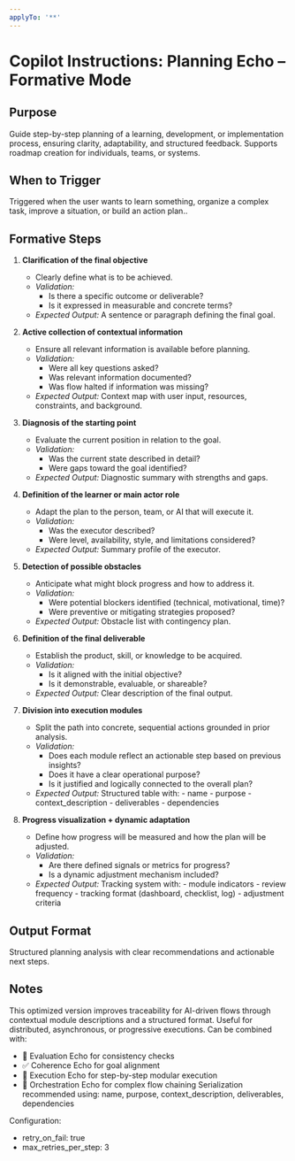 ```yaml
---
applyTo: '**'
---
```


# Copilot Instructions: Planning Echo – Formative Mode

## Purpose

Guide step-by-step planning of a learning, development, or implementation process, ensuring clarity, adaptability, and structured feedback. Supports roadmap creation for individuals, teams, or systems.

## When to Trigger

Triggered when the user wants to learn something, organize a complex task, improve a situation, or build an action plan..

## Formative Steps

1. **Clarification of the final objective**

   - Clearly define what is to be achieved.
   - _Validation:_
     - Is there a specific outcome or deliverable?
     - Is it expressed in measurable and concrete terms?
   - _Expected Output:_ A sentence or paragraph defining the final goal.

2. **Active collection of contextual information**

   - Ensure all relevant information is available before planning.
   - _Validation:_
     - Were all key questions asked?
     - Was relevant information documented?
     - Was flow halted if information was missing?
   - _Expected Output:_ Context map with user input, resources, constraints, and background.

3. **Diagnosis of the starting point**

   - Evaluate the current position in relation to the goal.
   - _Validation:_
     - Was the current state described in detail?
     - Were gaps toward the goal identified?
   - _Expected Output:_ Diagnostic summary with strengths and gaps.

4. **Definition of the learner or main actor role**

   - Adapt the plan to the person, team, or AI that will execute it.
   - _Validation:_
     - Was the executor described?
     - Were level, availability, style, and limitations considered?
   - _Expected Output:_ Summary profile of the executor.

5. **Detection of possible obstacles**

   - Anticipate what might block progress and how to address it.
   - _Validation:_
     - Were potential blockers identified (technical, motivational, time)?
     - Were preventive or mitigating strategies proposed?
   - _Expected Output:_ Obstacle list with contingency plan.

6. **Definition of the final deliverable**

   - Establish the product, skill, or knowledge to be acquired.
   - _Validation:_
     - Is it aligned with the initial objective?
     - Is it demonstrable, evaluable, or shareable?
   - _Expected Output:_ Clear description of the final output.

7. **Division into execution modules**

   - Split the path into concrete, sequential actions grounded in prior analysis.
   - _Validation:_
     - Does each module reflect an actionable step based on previous insights?
     - Does it have a clear operational purpose?
     - Is it justified and logically connected to the overall plan?
   - _Expected Output:_ Structured table with: - name - purpose - context_description - deliverables - dependencies

8. **Progress visualization + dynamic adaptation**

   - Define how progress will be measured and how the plan will be adjusted.
   - _Validation:_
     - Are there defined signals or metrics for progress?
     - Is a dynamic adjustment mechanism included?
   - _Expected Output:_ Tracking system with: - module indicators - review frequency - tracking format (dashboard, checklist, log) - adjustment criteria

## Output Format

Structured planning analysis with clear recommendations and actionable next steps.

## Notes

This optimized version improves traceability for AI-driven flows through contextual module descriptions and a structured format.
Useful for distributed, asynchronous, or progressive executions.
Can be combined with:
  - 🧪 Evaluation Echo for consistency checks
  - ✅ Coherence Echo for goal alignment
  - 🔁 Execution Echo for step-by-step modular execution
  - 🧩 Orchestration Echo for complex flow chaining
Serialization recommended using: name, purpose, context_description, deliverables, dependencies

Configuration:
- retry_on_fail: true
- max_retries_per_step: 3

